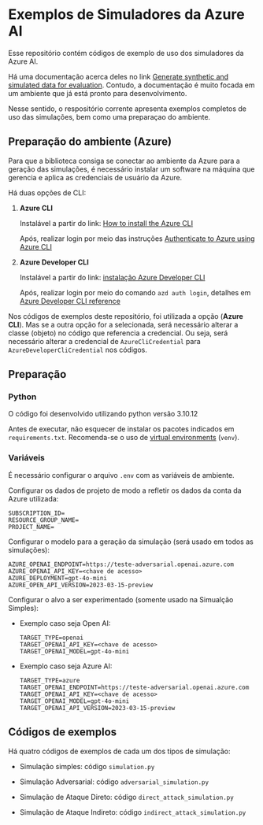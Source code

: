 # Exemplos de Simuladores da Azure AI

Esse repositório contém códigos de exemplo de uso dos simuladores da Azure AI.

Há uma documentação acerca deles no link [Generate synthetic and simulated data for evaluation](https://learn.microsoft.com/en-us/azure/ai-studio/how-to/develop/simulator-interaction-data).
Contudo, a documentação é muito focada em um ambiente que já está pronto para desenvolvimento.

Nesse sentido, o respositório corrente apresenta exemplos completos de uso das simulações, bem como uma preparaçao do ambiente.

## Preparação do ambiente (Azure)

Para que a biblioteca consiga se conectar ao ambiente da Azure para a geração das simulações, é necessário instalar um software na máquina que gerencia e aplica as credenciais de usuário da Azure.

Há duas opções de CLI:

1. **Azure CLI**
    
    Instalável a partir do link: [How to install the Azure CLI](https://learn.microsoft.com/en-us/cli/azure/install-azure-cli)
  
    Após, realizar login por meio das instruções [Authenticate to Azure using Azure CLI](https://learn.microsoft.com/en-us/cli/azure/authenticate-azure-cli)

2. **Azure Developer CLI**

    Instalável a partir do link: [instalação Azure Developer CLI](https://learn.microsoft.com/en-us/azure/developer/azure-developer-cli/install-azd?tabs=winget-windows%2Cbrew-mac%2Cscript-linux&pivots=os-windows)

    Após, realizar login por meio do comando ``azd auth login``, detalhes em [Azure Developer CLI reference](https://learn.microsoft.com/en-us/azure/developer/azure-developer-cli/reference#azd-auth-login)
  


Nos códigos de exemplos deste repositório, foi utilizada a opção (**Azure CLI**).
Mas se a outra opção for a selecionada, será necessário alterar a classe (objeto) no código que referencia a credencial.
Ou seja, será necessário alterar a credencial de ``AzureCliCredential`` para ``AzureDeveloperCliCredential`` nos códigos.


## Preparação

### Python

O código foi desenvolvido utilizando python versão 3.10.12

Antes de executar, não esquecer de instalar os pacotes indicados em ``requirements.txt``.
Recomenda-se o uso de [virtual environments](https://docs.python.org/3/library/venv.html) (``venv``).

### Variáveis

É necessário configurar o arquivo ``.env`` com as variáveis de ambiente.

Configurar os dados de projeto de modo a refletir os dados da conta da Azure utilizada:
```
SUBSCRIPTION_ID=
RESOURCE_GROUP_NAME=
PROJECT_NAME=
```


Configurar o modelo para a geração da simulação (será usado em todos as simulações):

```
AZURE_OPENAI_ENDPOINT=https://teste-adversarial.openai.azure.com
AZURE_OPENAI_API_KEY=<chave de acesso>
AZURE_DEPLOYMENT=gpt-4o-mini
AZURE_OPEN_API_VERSION=2023-03-15-preview
```

Configurar o alvo a ser experimentado (somente usado na Simualção Simples):

- Exemplo caso seja Open AI:
    ```
    TARGET_TYPE=openai
    TARGET_OPENAI_API_KEY=<chave de acesso>
    TARGET_OPENAI_MODEL=gpt-4o-mini
    ```

- Exemplo caso seja Azure AI:
    ```
    TARGET_TYPE=azure
    TARGET_OPENAI_ENDPOINT=https://teste-adversarial.openai.azure.com
    TARGET_OPENAI_API_KEY=<chave de acesso>
    TARGET_OPENAI_MODEL=gpt-4o-mini
    TARGET_OPENAI_API_VERSION=2023-03-15-preview
    ```


## Códigos de exemplos

Há quatro códigos de exemplos de cada um dos tipos de simulação:

- Simulação simples: código ``simulation.py``

- Simulação Adversarial: código ``adversarial_simulation.py``

- Simulação de Ataque Direto: código ``direct_attack_simulation.py``

- Simulação de Ataque Indireto: código ``indirect_attack_simulation.py``
